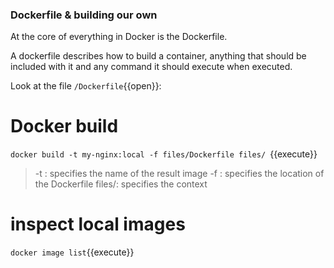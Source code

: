 ### Dockerfile & building our own

At the core of everything in Docker is the Dockerfile.

A dockerfile describes how to build a container, anything that should be included with it and any command it should execute when executed.

Look at the file `/Dockerfile`{{open}}:


# Docker build

`docker build -t my-nginx:local -f files/Dockerfile files/ `{{execute}}

> -t : specifies the name of the result image
> -f : specifies the location of the Dockerfile
> files/:  specifies the context


# inspect local images

`docker image list`{{execute}}


